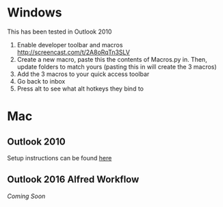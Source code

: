 # Windows

This has been tested in Outlook 2010

1. Enable developer toolbar and macros http://screencast.com/t/2A8oRqTn3SLV
2. Create a new macro, paste this the contents of Macros.py in. Then, update folders to match yours (pasting this in will create the 3 macros)
3. Add the 3 macros to your quick access toolbar
4. Go back to inbox
5. Press alt to see what alt hotkeys they bind to

# Mac

## Outlook 2010

Setup instructions can be found [here](http://www.matthewjmiller.net/howtos/mac-outlook-2011-move-to-folder-macro/)

## Outlook 2016 Alfred Workflow

*Coming Soon*
